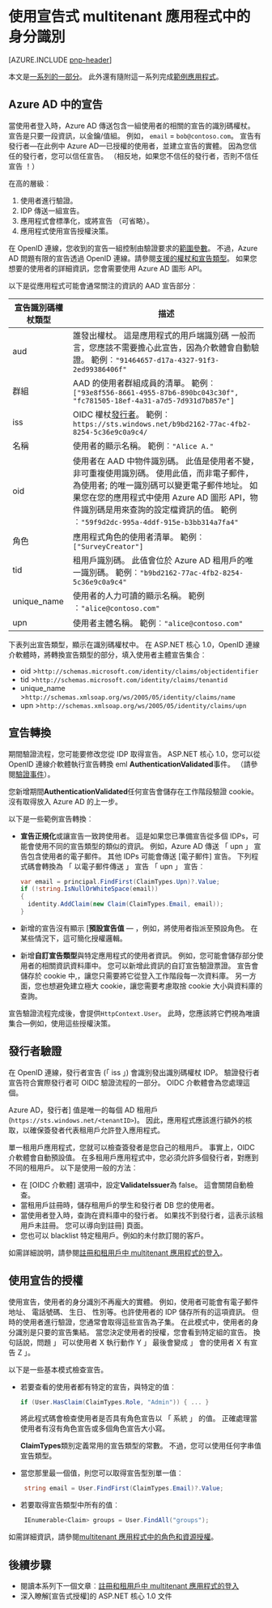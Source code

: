 <properties
   pageTitle="使用 multitenant 應用程式中的 [宣告型身分識別 |Microsoft Azure"
   description="使用宣告發行者驗證與授權的方式"
   services=""
   documentationCenter="na"
   authors="MikeWasson"
   manager="roshar"
   editor=""
   tags=""/>

<tags
   ms.service="guidance"
   ms.devlang="dotnet"
   ms.topic="article"
   ms.tgt_pltfrm="na"
   ms.workload="na"
   ms.date="05/23/2016"
   ms.author="mwasson"/>

# <a name="working-with-claims-based-identities-in-multitenant-applications"></a>使用宣告式 multitenant 應用程式中的身分識別

[AZURE.INCLUDE [pnp-header](../../includes/guidance-pnp-header-include.md)]

本文是[一系列的一部分]。 此外還有隨附這一系列完成[範例應用程式]。

## <a name="claims-in-azure-ad"></a>Azure AD 中的宣告

當使用者登入時，Azure AD 傳送包含一組使用者的相關的宣告的識別碼權杖。 宣告是只要一段資訊，以金鑰/值組。 例如， `email` = `bob@contoso.com`。  宣告有發行者&mdash;在此例中 Azure AD&mdash;已授權的使用者，並建立宣告的實體。 因為您信任的發行者，您可以信任宣告。 （相反地，如果您不信任的發行者，否則不信任宣告 ！）

在高的層級︰

1.  使用者進行驗證。
2.  IDP 傳送一組宣告。
3.  應用程式會標準化，或將宣告 （可省略）。
4.  應用程式使用宣告授權決策。

在 OpenID 連線，您收到的宣告一組控制由驗證要求的[範圍參數]。 不過，Azure AD 問題有限的宣告透過 OpenID 連線。請參閱[支援的權杖和宣告類型]。 如果您想要的使用者的詳細資訊，您會需要使用 Azure AD 圖形 API。

以下是從應用程式可能會通常關注的資訊的 AAD 宣告部分︰

宣告識別碼權杖類型 |    描述
-----------------------|--------------
aud | 誰發出權杖。 這是應用程式的用戶端識別碼 一般而言，您應該不需要擔心此宣告，因為介軟體會自動驗證。 範例︰`"91464657-d17a-4327-91f3-2ed99386406f"`
群組   | AAD 的使用者群組成員的清單。 範例︰`["93e8f556-8661-4955-87b6-890bc043c30f", "fc781505-18ef-4a31-a7d5-7d931d7b857e"]`
iss  | OIDC 權杖[發行者]。 範例︰`https://sts.windows.net/b9bd2162-77ac-4fb2-8254-5c36e9c0a9c4/`
名稱    | 使用者的顯示名稱。 範例︰`"Alice A."`
oid | 使用者在 AAD 中物件識別碼。 此值是使用者不變，非可重複使用識別碼。 使用此值，而非電子郵件，為使用者; 的唯一識別碼可以變更電子郵件地址。 如果您在您的應用程式中使用 Azure AD 圖形 API，物件識別碼是用來查詢的設定檔資訊的值。 範例︰`"59f9d2dc-995a-4ddf-915e-b3bb314a7fa4"`
角色   | 應用程式角色的使用者清單。 範例︰`["SurveyCreator"]`
tid | 租用戶識別碼。 此值會位於 Azure AD 租用戶的唯一識別碼。 範例︰`"b9bd2162-77ac-4fb2-8254-5c36e9c0a9c4"`
unique_name | 使用者的人力可讀的顯示名稱。 範例︰`"alice@contoso.com"`
upn | 使用者主體名稱。 範例︰`"alice@contoso.com"`

下表列出宣告類型，顯示在識別碼權杖中。 在 ASP.NET 核心 1.0，OpenID 連線介軟體時，將轉換宣告類型的部分，填入使用者主體宣告集合︰

-   oid >`http://schemas.microsoft.com/identity/claims/objectidentifier`
-   tid >`http://schemas.microsoft.com/identity/claims/tenantid`
-   unique_name >`http://schemas.xmlsoap.org/ws/2005/05/identity/claims/name`
-   upn >`http://schemas.xmlsoap.org/ws/2005/05/identity/claims/upn`

## <a name="claims-transformations"></a>宣告轉換

期間驗證流程，您可能要修改您從 IDP 取得宣告。 ASP.NET 核心 1.0，您可以從 OpenID 連線介軟體執行宣告轉換 eml **AuthenticationValidated**事件。 （請參閱[驗證事件]）。

您新增期間**AuthenticationValidated**任何宣告會儲存在工作階段驗證 cookie。 沒有取得放入 Azure AD 的上一步。

以下是一些範例宣告轉換︰

-   **宣告正規化**或讓宣告一致跨使用者。 這是如果您已準備宣告從多個 IDPs，可能會使用不同的宣告類型的類似的資訊。
例如，Azure AD 傳送 「 upn 」 宣告包含使用者的電子郵件。 其他 IDPs 可能會傳送 [電子郵件] 宣告。 下列程式碼會轉換為 「 以電子郵件傳送 」 宣告 「 upn 」 宣告︰

    ```csharp
    var email = principal.FindFirst(ClaimTypes.Upn)?.Value;
    if (!string.IsNullOrWhiteSpace(email))
    {
      identity.AddClaim(new Claim(ClaimTypes.Email, email));
    }
    ```

- 新增的宣告沒有顯示 [**預設宣告值** &mdash; ，例如，將使用者指派至預設角色。 在某些情況下，這可簡化授權邏輯。
- 新增**自訂宣告類型**與特定應用程式的使用者資訊。 例如，您可能會儲存部分使用者的相關資訊資料庫中。 您可以新增此資訊的自訂宣告驗證票證。 宣告會儲存於 cookie 中,，讓您只需要將它從登入工作階段每一次資料庫。 另一方面，您也想避免建立極大 cookie，讓您需要考慮取捨 cookie 大小與資料庫的查詢。   

宣告驗證流程完成後，會提供`HttpContext.User`。 此時，您應該將它們視為唯讀集合&mdash;例如，使用這些授權決策。

## <a name="issuer-validation"></a>發行者驗證
在 OpenID 連線，發行者宣告 (「 iss 」) 會識別發出識別碼權杖 IDP。 驗證發行者宣告符合實際發行者可 OIDC 驗證流程的一部分。 OIDC 介軟體會為您處理這個。

Azure AD，發行者] 值是唯一的每個 AD 租用戶 (`https://sts.windows.net/<tenantID>`)。 因此，應用程式應該進行額外的核取，以確保簽發者代表租用戶允許登入應用程式。

單一租用戶應用程式，您就可以檢查簽發者是您自己的租用戶。 事實上，OIDC 介軟體會自動預設值。 在多租用戶應用程式中，您必須允許多個發行者，對應到不同的租用戶。 以下是使用一般的方法︰

-   在 [OIDC 介軟體] 選項中，設定**ValidateIssuer**為 false。 這會關閉自動檢查。
-   當租用戶註冊時，儲存租用戶的學生和發行者 DB 您的使用者。
-   當使用者登入時，查詢在資料庫中的發行者。 如果找不到發行者，這表示該租用戶未註冊。 您可以導向到註冊] 頁面。
-  您也可以 blacklist 特定租用戶。例如的未付款訂閱的客戶。

如需詳細說明，請參閱[註冊和租用戶中 multitenant 應用程式的登入][signup]。

## <a name="using-claims-for-authorization"></a>使用宣告的授權

使用宣告，使用者的身分識別不再龐大的實體。 例如，使用者可能會有電子郵件地址、 電話號碼、 生日、 性別等。也許使用者的 IDP 儲存所有的這項資訊。 但時的使用者進行驗證，您通常會取得這些宣告為子集。 在此模式中，使用者的身分識別是只要的宣告集結。 當您決定使用者的授權，您會看到特定組的宣告。 換句話說，問題 」 可以使用者 X 執行動作 Y 」 最後會變成 」 會的使用者 X 有宣告 Z 」。

以下是一些基本模式檢查宣告。

-  若要查看的使用者都有特定的宣告，與特定的值︰

    ```csharp
    if (User.HasClaim(ClaimTypes.Role, "Admin")) { ... }
    ```
    將此程式碼會檢查使用者是否具有角色宣告以 「 系統 」 的值。 正確處理當使用者有沒有角色宣告或多個角色宣告大小寫。

    **ClaimTypes**類別定義常用的宣告類型的常數。 不過，您可以使用任何字串值宣告類型。

-   當您那里最一個值，則您可以取得宣告型別單一值︰
    ```csharp
     string email = User.FindFirst(ClaimTypes.Email)?.Value;
    ```
-   若要取得宣告類型中所有的值︰

    ```csharp
     IEnumerable<Claim> groups = User.FindAll("groups");
    ```

如需詳細資訊，請參閱[multitenant 應用程式中的角色和資源授權][authorization]。

## <a name="next-steps"></a>後續步驟

- 閱讀本系列下一個文章︰[註冊和租用戶中 multitenant 應用程式的登入][signup]
- 深入瞭解[宣告式授權]的 ASP.NET 核心 1.0 文件

<!-- Links -->
[一系列的一部分]: guidance-multitenant-identity.md
[範圍參數]: http://nat.sakimura.org/2012/01/26/scopes-and-claims-in-openid-connect/
[支援的權杖和宣告類型]: ../active-directory/active-directory-token-and-claims.md
[發行者]: http://openid.net/specs/openid-connect-core-1_0.html#IDToken
[驗證事件]: guidance-multitenant-identity-authenticate.md#authentication-events
[signup]: guidance-multitenant-identity-signup.md
[宣告為基礎的授權]: https://docs.asp.net/en/latest/security/authorization/claims.html
[範例應用程式]: https://github.com/Azure-Samples/guidance-identity-management-for-multitenant-apps
[authorization]: guidance-multitenant-identity-authorize.md
